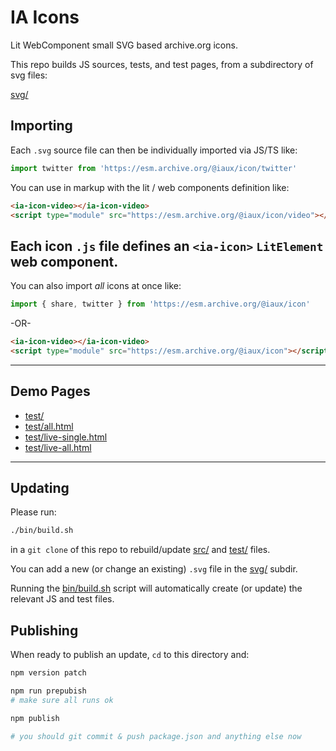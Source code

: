 # IA Icons

Lit WebComponent small SVG based archive.org icons.

This repo builds JS sources, tests, and test pages, from a subdirectory of svg files:

[svg/](svg/)


## Importing

Each `.svg` source file can then be individually imported via JS/TS like:
```js
import twitter from 'https://esm.archive.org/@iaux/icon/twitter'
```

You can use in markup with the lit / web components definition like:
```html
<ia-icon-video></ia-icon-video>
<script type="module" src="https://esm.archive.org/@iaux/icon/video"></script>
```

Each icon `.js` file defines an `<ia-icon>` `LitElement` web component.
---

You can also import *all* icons at once like:
```js
import { share, twitter } from 'https://esm.archive.org/@iaux/icon'
```
-OR-

```html
<ia-icon-video></ia-icon-video>
<script type="module" src="https://esm.archive.org/@iaux/icon"></script>
```
---


## Demo Pages

- [test/](test/)
- [test/all.html](test/all.html)
- [test/live-single.html](test/live-single.html)
- [test/live-all.html](live-all.html)
---


## Updating

Please run:
```sh
./bin/build.sh
```
in a `git clone` of this repo to rebuild/update [src/](src/) and [test/](test/) files.

You can add a new (or change an existing) `.svg` file in the [svg/](svg/) subdir.

Running the [bin/build.sh](bin/build.sh) script will automatically create (or update)
the relevant JS and test files.

## Publishing

When ready to publish an update, `cd` to this directory and:
```sh
npm version patch

npm run prepubish
# make sure all runs ok

npm publish

# you should git commit & push package.json and anything else now
```
